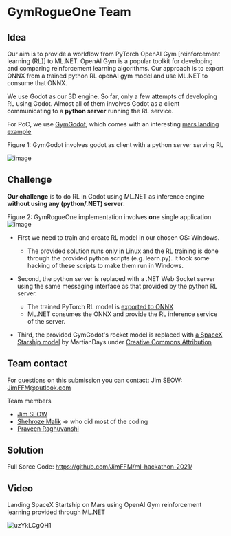 # GymRogueOne Team

## Idea
Our aim is to provide a workflow from PyTorch OpenAI Gym [reinforcement learning (RL)] to ML.NET. OpenAI Gym is a popular toolkit for developing and comparing reinforcement learning algorithms. Our approach is to export ONNX from a trained python RL openAI gym model and use ML.NET  to consume that ONNX.

We use Godot as our 3D engine. So far, only a few attempts of developing RL using Godot. Almost all of them involves Godot as a client communicating to a **python server** running the RL service.

For PoC, we use [GymGodot](https://github.com/HugoTini/GymGodot), which comes with an interesting [mars landing example](https://github.com/HugoTini/GymGodot/blob/main/gym-godot/examples/mars_lander/mars_lander.md)

Figure 1: GymGodot involves godot as client with a python server serving RL

![image](https://user-images.githubusercontent.com/49812372/142352433-77ee5cf1-a502-485a-a7d5-c6d16daaa114.png)


## Challenge
**Our challenge** is to do RL in Godot using ML.NET as inference engine **without using any (python/.NET) server**.

Figure 2: GymRogueOne implementation involves **one** single application
![image](https://user-images.githubusercontent.com/49812372/142351131-c5cd4a00-a0bd-4ee5-bc89-e86975011e65.png)

- First we need to train and create RL model in our chosen OS: Windows.

  - The provided solution runs only in Linux and the RL training is done through the provided python scripts (e.g. learn.py). It took some hacking of these scripts to make them run in Windows.

- Second, the python server is replaced with a .NET Web Socket server using the same messaging interface as that provided by the python RL server.

   - The trained PyTorch RL model is [exported to ONNX](https://stable-baselines3.readthedocs.io/en/master/guide/export.html)
   - ML.NET  consumes the ONNX and provide the RL inference service of the server.
   
- Third, the provided GymGodot's rocket model is replaced with [a SpaceX Starship model](https://skfb.ly/6QWPo) by MartianDays under [Creative Commons Attribution](http://creativecommons.org/licenses/by/4.0/)

## Team contact
For questions on this submission you can contact: Jim SEOW: JimFFM@outlook.com

Team members
- [Jim SEOW](https://github.com/JimFFM)
- [Shehroze Malik](https://github.com/shehrozeee) => who did most of the coding
- [Praveen Raghuvanshi](https://github.com/praveenraghuvanshi)

## Solution

Full Sorce Code: https://github.com/JimFFM/ml-hackathon-2021/

## Video

Landing SpaceX Startship on Mars using OpenAI Gym reinforcement learning provided through ML.NET


![uzYkLCgQH1](https://user-images.githubusercontent.com/49812372/142352894-265045b1-69ec-4b7e-b8df-ece0b3dd408a.gif)

